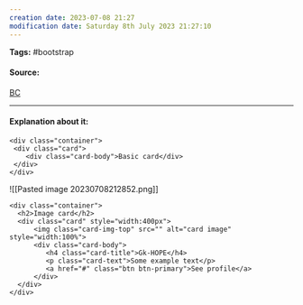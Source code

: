 ```yaml
---
creation date: 2023-07-08 21:27
modification date: Saturday 8th July 2023 21:27:10
---
```


**Tags:** #bootstrap 

#### Source:
[BC](https://www.w3schools.com/bootstrap4/bootstrap_cards.asp)

--------------------------------------

#### Explanation about it:


```
<div class="container">
 <div class="card">
    <div class="card-body">Basic card</div>
 </div>
</div>
```

![[Pasted image 20230708212852.png]]


```
<div class="container">
  <h2>Image card</h2>
  <div class="card" style="width:400px">
      <img class="card-img-top" src="" alt="card image" style="width:100%">
      <div class="card-body">
         <h4 class="card-title">Gk-HOPE</h4>
         <p class="card-text">Some example text</p>
         <a href="#" class="btn btn-primary">See profile</a>
      </div>
  </div>
</div>
```